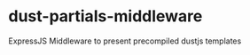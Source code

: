 dust-partials-middleware
========================

ExpressJS Middleware to present precompiled dustjs templates
